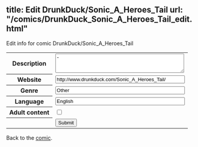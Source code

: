 title: Edit DrunkDuck/Sonic_A_Heroes_Tail
url: "/comics/DrunkDuck_Sonic_A_Heroes_Tail_edit.html"
---
Edit info for comic DrunkDuck/Sonic_A_Heroes_Tail

<form name="comic" action="http://gaepostmail.appspot.com/comic/" method="post">
<table class="comicinfo">
<tr>
<th>Description</th><td><textarea name="description" cols="40" rows="3">-</textarea></td>
</tr>
<tr>
<th>Website</th><td><input type="text" name="url" value="http://www.drunkduck.com/Sonic_A_Heroes_Tail/" size="40"/></td>
</tr>
<tr>
<th>Genre</th><td><input type="text" name="genre" value="Other" size="40"/></td>
</tr>
<tr>
<th>Language</th><td><input type="text" name="language" value="English" size="40"/></td>
</tr>
<tr>
<th>Adult content</th><td><input type="checkbox" name="adult" value="adult" /></td>
</tr>
<tr>
<th></th><td>
<input type="hidden" name="comic" value="DrunkDuck_Sonic_A_Heroes_Tail" />
<input type="submit" name="submit" value="Submit" />
</td>
</tr>
</table>
</form>

Back to the [comic](DrunkDuck_Sonic_A_Heroes_Tail.html).
